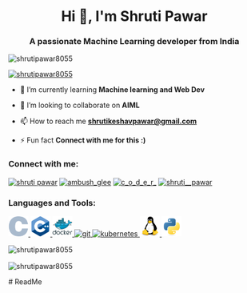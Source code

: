 <h1 align="center">Hi 👋, I'm Shruti Pawar</h1>
<h3 align="center">A passionate Machine Learning developer from India</h3>

<p align="left"> <img src="https://komarev.com/ghpvc/?username=shrutipawar8055&label=Profile%20views&color=0e75b6&style=flat" alt="shrutipawar8055" /> </p>

<p align="left"> <a href="https://github.com/ryo-ma/github-profile-trophy"><img src="https://github-profile-trophy.vercel.app/?username=shrutipawar8055" alt="shrutipawar8055" /></a> </p>

- 🌱 I’m currently learning **Machine learning and Web Dev**

- 👯 I’m looking to collaborate on **AIML**

- 📫 How to reach me **shrutikeshavpawar@gmail.com**

- ⚡ Fun fact **Connect with me for this :)**

<h3 align="left">Connect with me:</h3>
<p align="left">
<a href="https://linkedin.com/in/shruti pawar" target="blank"><img align="center" src="https://raw.githubusercontent.com/rahuldkjain/github-profile-readme-generator/master/src/images/icons/Social/linked-in-alt.svg" alt="shruti pawar" height="30" width="40" /></a>
<a href="https://www.codechef.com/users/ambush_glee" target="blank"><img align="center" src="https://cdn.jsdelivr.net/npm/simple-icons@3.1.0/icons/codechef.svg" alt="ambush_glee" height="30" width="40" /></a>
<a href="https://codeforces.com/profile/c_o_d_e_r_" target="blank"><img align="center" src="https://raw.githubusercontent.com/rahuldkjain/github-profile-readme-generator/master/src/images/icons/Social/codeforces.svg" alt="c_o_d_e_r_" height="30" width="40" /></a>
<a href="https://www.leetcode.com/shruti__pawar" target="blank"><img align="center" src="https://raw.githubusercontent.com/rahuldkjain/github-profile-readme-generator/master/src/images/icons/Social/leet-code.svg" alt="shruti__pawar" height="30" width="40" /></a>
</p>

<h3 align="left">Languages and Tools:</h3>
<p align="left"> <a href="https://www.cprogramming.com/" target="_blank" rel="noreferrer"> <img src="https://raw.githubusercontent.com/devicons/devicon/master/icons/c/c-original.svg" alt="c" width="40" height="40"/> </a> <a href="https://www.w3schools.com/cpp/" target="_blank" rel="noreferrer"> <img src="https://raw.githubusercontent.com/devicons/devicon/master/icons/cplusplus/cplusplus-original.svg" alt="cplusplus" width="40" height="40"/> </a> <a href="https://www.docker.com/" target="_blank" rel="noreferrer"> <img src="https://raw.githubusercontent.com/devicons/devicon/master/icons/docker/docker-original-wordmark.svg" alt="docker" width="40" height="40"/> </a> <a href="https://git-scm.com/" target="_blank" rel="noreferrer"> <img src="https://www.vectorlogo.zone/logos/git-scm/git-scm-icon.svg" alt="git" width="40" height="40"/> </a> <a href="https://kubernetes.io" target="_blank" rel="noreferrer"> <img src="https://www.vectorlogo.zone/logos/kubernetes/kubernetes-icon.svg" alt="kubernetes" width="40" height="40"/> </a> <a href="https://www.linux.org/" target="_blank" rel="noreferrer"> <img src="https://raw.githubusercontent.com/devicons/devicon/master/icons/linux/linux-original.svg" alt="linux" width="40" height="40"/> </a> <a href="https://www.python.org" target="_blank" rel="noreferrer"> <img src="https://raw.githubusercontent.com/devicons/devicon/master/icons/python/python-original.svg" alt="python" width="40" height="40"/> </a> </p>

<p><img align="center" src="https://github-readme-stats.vercel.app/api/top-langs?username=shrutipawar8055&show_icons=true&locale=en&layout=compact" alt="shrutipawar8055" /></p>

<p><img align="center" src="https://github-readme-streak-stats.herokuapp.com/?user=shrutipawar8055&" alt="shrutipawar8055" /></p>
# ReadMe
